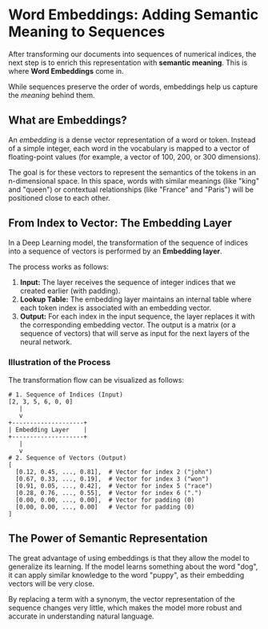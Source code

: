 # Word Embeddings: Adding Semantic Meaning to Sequences

After transforming our documents into sequences of numerical indices, the next step is to enrich this representation with **semantic meaning**. This is where **Word Embeddings** come in.

While sequences preserve the order of words, embeddings help us capture the *meaning* behind them.

## What are Embeddings?

An *embedding* is a dense vector representation of a word or token. Instead of a simple integer, each word in the vocabulary is mapped to a vector of floating-point values (for example, a vector of 100, 200, or 300 dimensions).

The goal is for these vectors to represent the semantics of the tokens in an n-dimensional space. In this space, words with similar meanings (like "king" and "queen") or contextual relationships (like "France" and "Paris") will be positioned close to each other.

## From Index to Vector: The Embedding Layer

In a Deep Learning model, the transformation of the sequence of indices into a sequence of vectors is performed by an **Embedding layer**.

The process works as follows:

1.  **Input:** The layer receives the sequence of integer indices that we created earlier (with padding).
2.  **Lookup Table:** The embedding layer maintains an internal table where each token index is associated with an embedding vector.
3.  **Output:** For each index in the input sequence, the layer replaces it with the corresponding embedding vector. The output is a matrix (or a sequence of vectors) that will serve as input for the next layers of the neural network.

### Illustration of the Process

The transformation flow can be visualized as follows:

```
# 1. Sequence of Indices (Input)
[2, 3, 5, 6, 0, 0]
   |
   v
+--------------------+
| Embedding Layer    |
+--------------------+
   |
   v
# 2. Sequence of Vectors (Output)
[
  [0.12, 0.45, ..., 0.81],  # Vector for index 2 ("john")
  [0.67, 0.33, ..., 0.19],  # Vector for index 3 ("won")
  [0.91, 0.05, ..., 0.42],  # Vector for index 5 ("race")
  [0.28, 0.76, ..., 0.55],  # Vector for index 6 (".")
  [0.00, 0.00, ..., 0.00],  # Vector for padding (0)
  [0.00, 0.00, ..., 0.00]   # Vector for padding (0)
]
```

## The Power of Semantic Representation

The great advantage of using embeddings is that they allow the model to generalize its learning. If the model learns something about the word "dog", it can apply similar knowledge to the word "puppy", as their embedding vectors will be very close.

By replacing a term with a synonym, the vector representation of the sequence changes very little, which makes the model more robust and accurate in understanding natural language.
